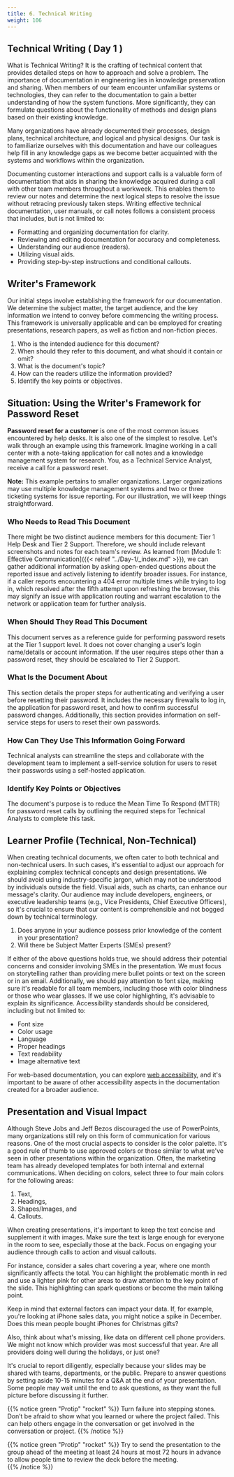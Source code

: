```yaml
---
title: 6. Technical Writing 
weight: 106
---
```


## Technical Writing ( Day 1 )

What is Technical Writing? It is the crafting of technical content that provides detailed steps on how to approach and solve a problem. The importance of documentation in engineering lies in knowledge preservation and sharing. When members of our team encounter unfamiliar systems or technologies, they can refer to the documentation to gain a better understanding of how the system functions. More significantly, they can formulate questions about the functionality of methods and design plans based on their existing knowledge.

Many organizations have already documented their processes, design plans, technical architecture, and logical and physical designs. Our task is to familiarize ourselves with this documentation and have our colleagues help fill in any knowledge gaps as we become better acquainted with the systems and workflows within the organization.

Documenting customer interactions and support calls is a valuable form of documentation that aids in sharing the knowledge acquired during a call with other team members throughout a workweek. This enables them to review our notes and determine the next logical steps to resolve the issue without retracing previously taken steps. Writing effective technical documentation, user manuals, or call notes follows a consistent process that includes, but is not limited to:

- Formatting and organizing documentation for clarity.
- Reviewing and editing documentation for accuracy and completeness.
- Understanding our audience (readers).
- Utilizing visual aids.
- Providing step-by-step instructions and conditional callouts.

## Writer's Framework

Our initial steps involve establishing the framework for our documentation. We determine the subject matter, the target audience, and the key information we intend to convey before commencing the writing process. This framework is universally applicable and can be employed for creating presentations, research papers, as well as fiction and non-fiction pieces.

1. Who is the intended audience for this document?
2. When should they refer to this document, and what should it contain or omit?
3. What is the document's topic?
4. How can the readers utilize the information provided?
5. Identify the key points or objectives.

## Situation: Using the Writer's Framework for Password Reset

**Password reset for a customer** is one of the most common issues encountered by help desks. It is also one of the simplest to resolve. Let's walk through an example using this framework. Imagine working in a call center with a note-taking application for call notes and a knowledge management system for research. You, as a Technical Service Analyst, receive a call for a password reset.

**Note:** This example pertains to smaller organizations. Larger organizations may use multiple knowledge management systems and two or three ticketing systems for issue reporting. For our illustration, we will keep things straightforward.

### Who Needs to Read This Document

There might be two distinct audience members for this document: Tier 1 Help Desk and Tier 2 Support. Therefore, we should include relevant screenshots and notes for each team's review. As learned from [Module 1: Effective Communication]({{< relref "../Day-1/_index.md" >}}), we can gather additional information by asking open-ended questions about the reported issue and actively listening to identify broader issues. For instance, if a caller reports encountering a 404 error multiple times while trying to log in, which resolved after the fifth attempt upon refreshing the browser, this may signify an issue with application routing and warrant escalation to the network or application team for further analysis.

### When Should They Read This Document

This document serves as a reference guide for performing password resets at the Tier 1 support level. It does not cover changing a user's login name/details or account information. If the user requires steps other than a password reset, they should be escalated to Tier 2 Support.

###  What Is the Document About

This section details the proper steps for authenticating and verifying a user before resetting their password. It includes the necessary firewalls to log in, the application for password reset, and how to confirm successful password changes. Additionally, this section provides information on self-service steps for users to reset their own passwords.

### How Can They Use This Information Going Forward

Technical analysts can streamline the steps and collaborate with the development team to implement a self-service solution for users to reset their passwords using a self-hosted application.

### Identify Key Points or Objectives

The document's purpose is to reduce the Mean Time To Respond (MTTR) for password reset calls by outlining the required steps for Technical Analysts to complete this task.

## Learner Profile (Technical, Non-Technical)

When creating technical documents, we often cater to both technical and non-technical users. In such cases, it's essential to adjust our approach for explaining complex technical concepts and design presentations. We should avoid using industry-specific jargon, which may not be understood by individuals outside the field. Visual aids, such as charts, can enhance our message's clarity. Our audience may include developers, engineers, or executive leadership teams (e.g., Vice Presidents, Chief Executive Officers), so it's crucial to ensure that our content is comprehensible and not bogged down by technical terminology.

1. Does anyone in your audience possess prior knowledge of the content in your presentation?
2. Will there be Subject Matter Experts (SMEs) present?

If either of the above questions holds true, we should address their potential concerns and consider involving SMEs in the presentation. We must focus on storytelling rather than providing mere bullet points or text on the screen or in an email. Additionally, we should pay attention to font size, making sure it's readable for all team members, including those with color blindness or those who wear glasses. If we use color highlighting, it's advisable to explain its significance. Accessibility standards should be considered, including but not limited to:

- Font size
- Color usage
- Language
- Proper headings
- Text readability
- Image alternative text

For web-based documentation, you can explore [web accessibility](https://www.w3.org/WAI/standards-guidelines/wcag/), and it's important to be aware of other accessibility aspects in the documentation created for a broader audience.

## Presentation and Visual Impact 

Although Steve Jobs and Jeff Bezos discouraged the use of PowerPoints, many organizations still rely on this form of communication for various reasons. One of the most crucial aspects to consider is the color palette. It's a good rule of thumb to use approved colors or those similar to what we've seen in other presentations within the organization. Often, the marketing team has already developed templates for both internal and external communications. When deciding on colors, select three to four main colors for the following areas:

1. Text,
2. Headings,
3. Shapes/Images, and
4. Callouts.

When creating presentations, it's important to keep the text concise and supplement it with images. Make sure the text is large enough for everyone in the room to see, especially those at the back. Focus on engaging your audience through calls to action and visual callouts. 

For instance, consider a sales chart covering a year, where one month significantly affects the total. You can highlight the problematic month in red and use a lighter pink for other areas to draw attention to the key point of the slide. This highlighting can spark questions or become the main talking point. 

Keep in mind that external factors can impact your data. If, for example, you're looking at iPhone sales data, you might notice a spike in December. Does this mean people bought iPhones for Christmas gifts? 

Also, think about what's missing, like data on different cell phone providers. We might not know which provider was most successful that year. Are all providers doing well during the holidays, or just one? 

It's crucial to report diligently, especially because your slides may be shared with teams, departments, or the public. Prepare to answer questions by setting aside 10-15 minutes for a Q&A at the end of your presentation. Some people may wait until the end to ask questions, as they want the full picture before discussing it further.

{{% notice green "Protip" "rocket" %}}
Turn failure into stepping stones. Don’t be afraid to show what you learned or where the project failed. This can help others engage in the conversation or get involved in the conversation or project. 
{{% /notice  %}}

{{% notice green "Protip" "rocket" %}}
Try to send the presentation to the group ahead of the meeting at least 24 hours at most 72 hours in advance to allow people time to review the deck before the meeting.  
{{% /notice %}}

